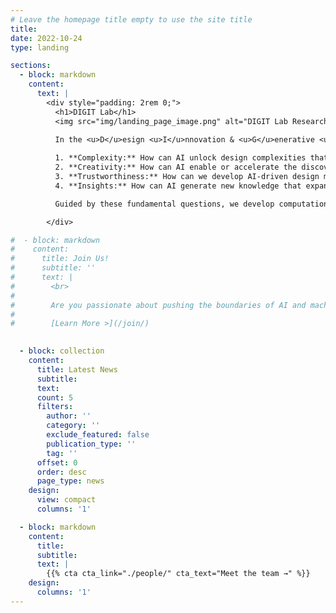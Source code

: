 ```yaml
---
# Leave the homepage title empty to use the site title
title:
date: 2022-10-24
type: landing

sections:
  - block: markdown
    content: 
      text: |
        <div style="padding: 2rem 0;">
          <h1>DIGIT Lab</h1>
          <img src="img/landing_page_image.png" alt="DIGIT Lab Research" style="float: right; margin: 0 0 10px 20px; width: 600px;">
        
          In the <u>D</u>esign <u>I</u>nnovation & <u>G</u>enerative <u>I</u>n<u>t</u>elligence (DIGIT) Lab, we study **how AI can design better materials, structures, and machines**. Our research focus extends beyond model performance and efficiency, exploring how AI can fundamentally advance design across four key dimensions: 

          1. **Complexity:** How can AI unlock design complexities that are fundamentally inaccessible to traditional methods?
          2. **Creativity:** How can AI enable or accelerate the discovery of "out-of-the-box" design solutions?
          3. **Trustworthiness:** How can we develop AI-driven design methodologies that engineers can trust?
          4. **Insights:** How can AI generate new knowledge that expands human understanding and guides design? 

          Guided by these fundamental questions, we develop computational methodologies for design ideation, generative design, and design for X ("X" can represent manufacturing, sustainability, reliability, and beyond) across diverse engineering domains.

        </div>

#  - block: markdown
#    content:
#      title: Join Us!
#      subtitle: ''
#      text: |
#        <br>
#        
#        Are you passionate about pushing the boundaries of AI and machine learning for engineering design? At the DIGIT Lab, we are committed to research in this exciting field---and you can be part of it! We have openings for **fully-funded Ph.D. positions** starting Fall 2025, and we’re looking for enthusiastic individuals to join our team! 
#        
#        [Learn More >](/join/)

  
  - block: collection
    content:
      title: Latest News
      subtitle:
      text:
      count: 5
      filters:
        author: ''
        category: ''
        exclude_featured: false
        publication_type: ''
        tag: ''
      offset: 0
      order: desc
      page_type: news
    design:
      view: compact
      columns: '1'

  - block: markdown
    content:
      title:
      subtitle:
      text: |
        {{% cta cta_link="./people/" cta_text="Meet the team →" %}}
    design:
      columns: '1'
---
```

